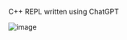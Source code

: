 C++ REPL written using ChatGPT

![image](https://user-images.githubusercontent.com/34543609/205509043-32d31a7a-39ee-4a0f-b29e-9fd62398819a.png)
